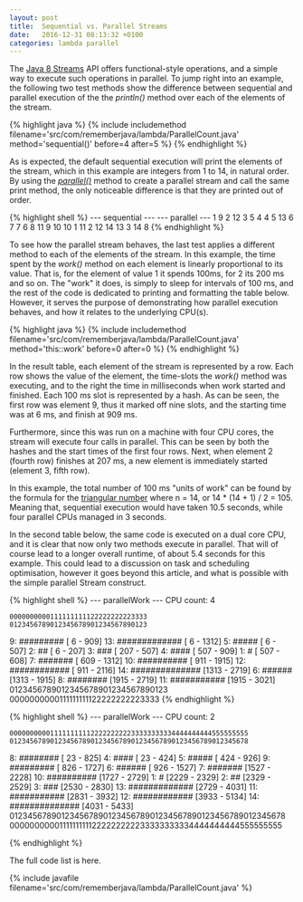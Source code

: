 ```yaml
---
layout: post
title:  Sequential vs. Parallel Streams
date:   2016-12-31 08:13:32 +0100
categories: lambda parallel
---
```


The [Java 8 Streams][STREAMS] API offers functional-style operations, and a simple way to execute such operations in parallel. To jump right into an example, the following two test methods show the difference between sequential and parallel execution of the the *println()* method over each of the elements of the stream.

{% highlight java %}
{% include includemethod filename='src/com/rememberjava/lambda/ParallelCount.java' method='sequential()' before=4  after=5 %}
{% endhighlight %}

As is expected, the default sequential execution will print the elements of the stream, which in this example are integers from 1 to 14, in natural order. By using the [*parallel()*][PARALLEL] method to create a parallel stream and call the same print method, the only noticeable difference is that they are printed out of order. 

{% highlight shell %}
 --- sequential ---      --- parallel ---
1                       9
2                       12
3                       5
4                       4
5                       13
6                       7
7                       6
8                       11
9                       10
10                      1
11                      2
12                      14
13                      3
14                      8
{% endhighlight %}

To see how the parallel stream behaves, the last test applies a different method to each of the elements of the stream. In this example, the time spent by the *work()* method on each element is linearly proportional to its value. That is, for the element of value 1 it spends 100ms, for 2 its 200 ms and so on. The "work" it does, is simply to sleep for intervals of 100 ms, and the rest of the code is dedicated to printing and formatting the table below. However, it serves the purpose of demonstrating how parallel execution behaves, and how it relates to the underlying CPU(s).

{% highlight java %}
{% include includemethod filename='src/com/rememberjava/lambda/ParallelCount.java' method='this::work' before=0  after=0 %}
{% endhighlight %}

In the result table, each element of the stream is represented by a row. Each row shows the value of the element, the time-slots the *work()* method was executing, and to the right the time in milliseconds when work started and finished. Each 100 ms slot is represented by a hash. As can be seen, the first row was element 9, thus it marked off nine slots, and the starting time was at 6 ms, and finish at 909 ms.

Furthermore, since this was run on a machine with four CPU cores, the stream will execute four calls in parallel. This can be seen by both the hashes and the start times of the first four rows. Next, when element 2 (fourth row) finishes at 207 ms, a new element is immediately started (element 3, fifth row).

In this example, the total number of 100 ms "units of work" can be found by the formula for the [triangular number][TRINUM] where n = 14, or 14 * (14 + 1) / 2 = 105. Meaning that, sequential execution would have taken 10.5 seconds, while four parallel CPUs managed in 3 seconds.

In the second table below, the same code is executed on a dual core CPU, and it is clear that now only two methods execute in parallel. That will of course lead to a longer overall runtime, of about 5.4 seconds for this example. This could lead to a discussion on task and scheduling optimisation, however it goes beyond this article, and what is possible with the simple parallel Stream construct.

{% highlight shell %}
 --- parallelWork ---
CPU count: 4

    0000000000111111111122222222223333
    0123456789012345678901234567890123
 9:  #########                          [   6 -  909]
13:  #############                      [   6 - 1312]
 5:  #####                              [   6 -  507]
 2:  ##                                 [   6 -  207]
 3:    ###                              [ 207 -  507]
 4:       ####                          [ 507 -  909]
 1:       #                             [ 507 -  608]
 7:        #######                      [ 609 - 1312]
10:           ##########                [ 911 - 1915]
12:           ############              [ 911 - 2116]
14:               ##############        [1313 - 2719]
 6:               ######                [1313 - 1915]
 8:                     ########        [1915 - 2719]
11:                     ###########     [1915 - 3021]
    0123456789012345678901234567890123
    0000000000111111111122222222223333
{% endhighlight %}

{% highlight shell %}
 --- parallelWork ---
CPU count: 2

    00000000001111111111222222222233333333334444444444555555555
    01234567890123456789012345678901234567890123456789012345678
 8:  ########                                                    [  23 -  825]
 4:  ####                                                        [  23 -  424]
 5:      #####                                                   [ 424 -  926]
 9:          #########                                           [ 826 - 1727]
 6:           ######                                             [ 926 - 1527]
 7:                 #######                                      [1527 - 2228]
10:                   ##########                                 [1727 - 2729]
 1:                        #                                     [2229 - 2329]
 2:                         ##                                   [2329 - 2529]
 3:                           ###                                [2530 - 2830]
13:                             #############                    [2729 - 4031]
11:                              ###########                     [2831 - 3932]
12:                                         ############         [3933 - 5134]
14:                                          ##############      [4031 - 5433]
    01234567890123456789012345678901234567890123456789012345678
    00000000001111111111222222222233333333334444444444555555555

{% endhighlight %}

The full code list is here.

{% include javafile filename='src/com/rememberjava/lambda/ParallelCount.java' %}


[STREAMS]: https://docs.oracle.com/javase/8/docs/api/java/util/stream/package-summary.html
[PARALLEL]: https://docs.oracle.com/javase/8/docs/api/java/util/stream/BaseStream.html#parallel--
[TRINUM]: https://en.wikipedia.org/wiki/Triangular_number
